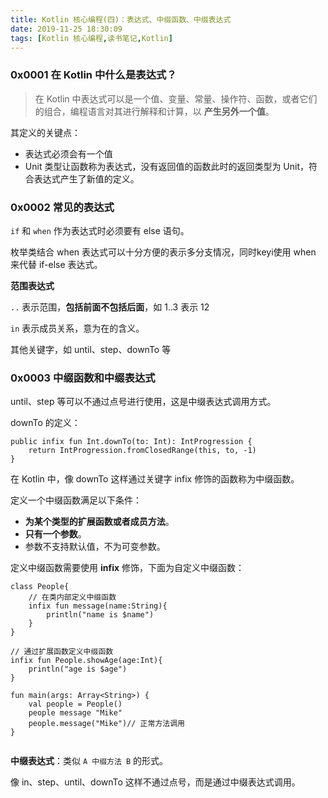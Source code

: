```yaml
---
title: Kotlin 核心编程(四)：表达式、中缀函数、中缀表达式
date: 2019-11-25 18:30:09
tags: [Kotlin 核心编程,读书笔记,Kotlin]
---
```

### 0x0001 在 Kotlin 中什么是表达式？

> 在 Kotlin 中表达式可以是一个值、变量、常量、操作符、函数，或者它们的组合，编程语言对其进行解释和计算，以 **产生另外一个值**。

其定义的关键点：

<!-- more -->

* 表达式必须会有一个值
* Unit 类型让函数称为表达式，没有返回值的函数此时的返回类型为 Unit，符合表达式产生了新值的定义。


### 0x0002 常见的表达式

`if` 和 `when` 作为表达式时必须要有 else 语句。

枚举类结合 when 表达式可以十分方便的表示多分支情况，同时keyi使用 when 来代替 if-else 表达式。

**范围表达式**

`..` 表示范围，**包括前面不包括后面**，如 1..3 表示 12

`in` 表示成员关系，意为在的含义。

其他关键字，如 until、step、downTo 等


### 0x0003 中缀函数和中缀表达式

until、step 等可以不通过点号进行使用，这是中缀表达式调用方式。

downTo 的定义：
```
public infix fun Int.downTo(to: Int): IntProgression {
    return IntProgression.fromClosedRange(this, to, -1)
}
```

在 Kotlin 中，像 downTo 这样通过关键字 infix 修饰的函数称为中缀函数。

定义一个中缀函数满足以下条件：
* **为某个类型的扩展函数或者成员方法**。
* **只有一个参数**。
* 参数不支持默认值，不为可变参数。

定义中缀函数需要使用 **infix** 修饰，下面为自定义中缀函数：

```
class People{
    // 在类内部定义中缀函数
    infix fun message(name:String){
        println("name is $name")
    }
}

// 通过扩展函数定义中缀函数
infix fun People.showAge(age:Int){
    println("age is $age")
}

fun main(args: Array<String>) {
    val people = People()
    people message "Mike"
    people.message("Mike")// 正常方法调用
}


```

**中缀表达式**：类似 `A 中缀方法 B` 的形式。

像 in、step、until、downTo 这样不通过点号，而是通过中缀表达式调用。




